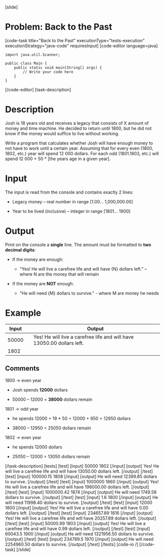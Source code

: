 [slide]
# Problem: Back to the Past
[code-task title="Back to the Past" executionType="tests-execution" executionStrategy="java-code" requiresInput]
[code-editor language=java]
```
import java.util.Scanner;

public class Main {
    public static void main(String[] args) {
        // Write your code here
    }
}
```
[/code-editor]
[task-description]
# Description

Josh is 18 years old and receives a legacy that consists of X amount of money and time machine. He decided to return until 1800, but he did not know if the money would suffice to live without working.

Write a program that calculates whether Josh will have enough money to not have to work until a certain year. Assuming that for every even (1800, 1802, etc.) year will spend 12 000 dollars. For each odd (1801.1803, etc.) will spend 12 000 + 50 \* \[the years age in a given year\].

# Input

The input is read from the console and contains exactly 2 lines:

- Legacy money – real number in range \[1.00... 1,000,000.00\] 

- Year to be lived (inclusive) – integer in range \[1801... 1900\]

# Output

Print on the console a **single** line. The amount must be formatted to **two decimal digits**:

- If the money are enough:
    - "Yes! He will live a carefree life and will have \{N\} dollars left." – where N are the money that will remain

- If the money are **NOT** enough:
    - "He will need \{М\} dollars to survive." - where M are money he needs

# Example

| **Input** | | **Output** |
| --- | --- | --- |
| 50000 | | Yes! He will live a carefree life and will have 13050.00 dollars left. |
| 1802 | | |

## Comments

1800 -> even year 

- Josh spends **12000** dollars

- 50000 – 12000 = **38000** dollars remain

1801 -> odd year 

- he spends 12000 + 19 \* 50 = 12000 + 950 = 12950 dollars

- 38000 – 12950 = 25050 dollars remain

1802 -> even year

- he spends 12000 dollars

- 25050 – 12000 = 13050 dollars remain

[/task-description]
[tests]
[test]
[input]
50000
1802
[/input]
[output]
Yes! He will live a carefree life and will have 13050.00 dollars left.
[/output]
[/test]
[test]
[input]
100000.15
1808
[/input]
[output]
He will need 12399.85 dollars to survive.
[/output]
[/test]
[test]
[input]
1000000
1860
[/input]
[output]
Yes! He will live a carefree life and will have 196000.00 dollars left.
[/output]
[/test]
[test]
[input]
1000000.42
1874
[/input]
[output]
He will need 1749.58 dollars to survive.
[/output]
[/test]
[test]
[input]
1.6
1800
[/input]
[output]
He will need 11998.40 dollars to survive.
[/output]
[/test]
[test]
[input]
12000
1800
[/input]
[output]
Yes! He will live a carefree life and will have 0.00 dollars left.
[/output]
[/test]
[test]
[input]
234657.89
1816
[/input]
[output]
Yes! He will live a carefree life and will have 20257.89 dollars left.
[/output]
[/test]
[test]
[input]
50000.99
1803
[/input]
[output]
Yes! He will live a carefree life and will have 0.99 dollars left.
[/output]
[/test]
[test]
[input]
60043.5
1900
[/input]
[output]
He will need 1321956.50 dollars to survive.
[/output]
[/test]
[test]
[input]
234789.5
1970
[/input]
[output]
He will need 2254960.50 dollars to survive.
[/output]
[/test]
[/tests]
[code-io /]
[/code-task]
[/slide]